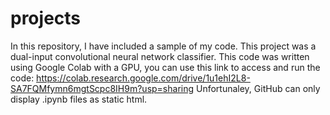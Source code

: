 # projects

In this repository, I have included a sample of my code. This project was a dual-input convolutional neural network classifier. 
This code was written using Google Colab with a GPU, you can use this link to access and run the code: 
https://colab.research.google.com/drive/1u1ehI2L8-SA7FQMfymn6mgtScpc8IH9m?usp=sharing
Unfortunaley, GitHub can only display .ipynb files as static html. 
